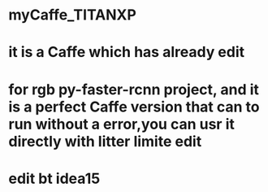 # myCaffe_TITANXP
# it is a Caffe which has already edit
# for rgb py-faster-rcnn project, and it is a perfect Caffe version that can to run without a error,you can usr it directly with litter limite edit
# edit bt idea15
